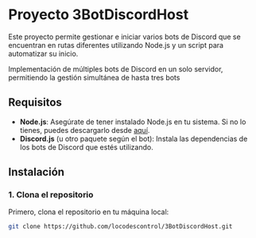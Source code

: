 # Proyecto 3BotDiscordHost

Este proyecto permite gestionar e iniciar varios bots de Discord que se encuentran en rutas diferentes utilizando Node.js y un script para automatizar su inicio.

Implementación de múltiples bots de Discord en un solo servidor, permitiendo la gestión simultánea de hasta tres bots

## Requisitos

- **Node.js**: Asegúrate de tener instalado Node.js en tu sistema. Si no lo tienes, puedes descargarlo desde [aquí](https://nodejs.org/).
- **Discord.js** (u otro paquete según el bot): Instala las dependencias de los bots de Discord que estés utilizando.

## Instalación

### 1. Clona el repositorio

Primero, clona el repositorio en tu máquina local:

```bash
git clone https://github.com/locodescontrol/3BotDiscordHost.git
